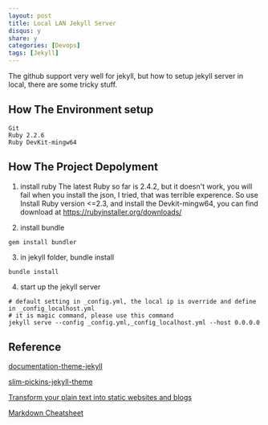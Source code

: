 ```yaml
---
layout: post
title: Local LAN Jekyll Server
disqus: y
share: y
categories: [Devops]
tags: [Jekyll]
---
```


The github support very well for jekyll, but how to setup jekyll server in local, there are some tricky stuff.

How The Environment setup
-----------------
```
Git
Ruby 2.2.6
Ruby DevKit-mingw64
```

How The Project Depolyment 
-----------------

1. install ruby
The latest Ruby so far is 2.4.2, but it doesn't work, you will fail when you install the json, I tried, that was terrible experence. So use Install Ruby version <=2.3, and install the Devkit-mingw64, you can find download at https://rubyinstaller.org/downloads/

2. install bundle
```
gem install bundler
```

3. in jekyll folder, bundle install
```
bundle install
```

4. start up the jekyll server
```
# default setting in _config.yml, the local ip is override and define in _config_localhost.yml
# it is magic command, please use this command
jekyll serve --config _config.yml,_config_localhost.yml --host 0.0.0.0
```

Reference
-----------------
[documentation-theme-jekyll](https://github.com/tomjoht/documentation-theme-jekyll)

[slim-pickins-jekyll-theme](https://github.com/chrisanthropic/slim-pickins-jekyll-theme)

[Transform your plain text into static websites and blogs](https://jekyllrb.com/)

[Markdown Cheatsheet](https://github.com/adam-p/markdown-here/wiki/Markdown-Cheatsheet)

